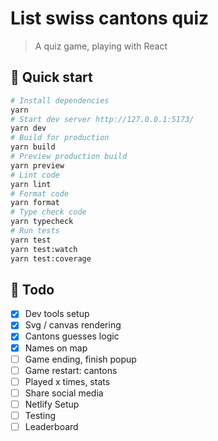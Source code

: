 # List swiss cantons quiz

> A quiz game, playing with React

## :rocket: Quick start

```bash
# Install dependencies
yarn
# Start dev server http://127.0.0.1:5173/
yarn dev
# Build for production
yarn build
# Preview production build
yarn preview
# Lint code
yarn lint
# Format code
yarn format
# Type check code
yarn typecheck
# Run tests
yarn test
yarn test:watch
yarn test:coverage
```

## :memo: Todo

- [x] Dev tools setup
- [x] Svg / canvas rendering
- [x] Cantons guesses logic
- [x] Names on map
- [ ] Game ending, finish popup
- [ ] Game restart: cantons
- [ ] Played x times, stats
- [ ] Share social media
- [ ] Netlify Setup
- [ ] Testing
- [ ] Leaderboard
